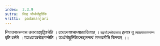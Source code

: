 ```yaml
---
index:  3.3.9
sutra:  लिङ् चौर्ध्वमौहूर्त्तिके
vritti:  padamanjari
---
```


निपातनात्समास उत्तरपदवृद्धिश्चेति । ठञ्प्रत्ययश्चाध्यात्प्रादित्वात् । `बह्वचोऽन्तोदात्तात्` इत्यत्र तु `व्याख्यातव्यनाम्नः` इति वर्त्तते । उपाध्यायश्चेदागन्तेति । ऊर्ध्वमौहूर्त्तिकेऽनद्यतनत्वं सम्भवतीति चिन्त्यम् ।।
